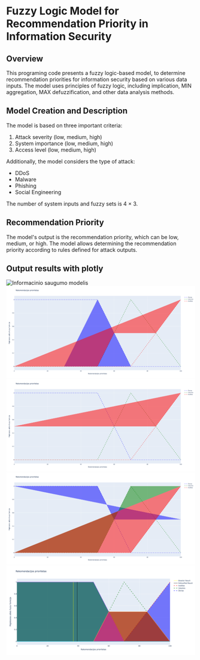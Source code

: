 # Fuzzy Logic Model for Recommendation Priority in Information Security

## Overview

This programing code presents a fuzzy logic-based model, to determine recommendation priorities for information security based on various data inputs. The model uses principles of fuzzy logic, including implication, MIN aggregation, MAX defuzzification, and other data analysis methods.

## Model Creation and Description

The model is based on three important criteria:

1. Attack severity (low, medium, high)
2. System importance (low, medium, high)
3. Access level (low, medium, high)

Additionally, the model considers the type of attack:

- DDoS
- Malware
- Phishing
- Social Engineering

The number of system inputs and fuzzy sets is 4 × 3.

## Recommendation Priority

The model's output is the recommendation priority, which can be low, medium, or high. The model allows determining the recommendation priority according to rules defined for attack outputs.

## Output results with plotly
![Informacinio saugumo modelis](https://github.com/airidas23/fuzzylogika/blob/master/newplot%20.png)
![Informacinio saugumo modelis](https://github.com/airidas23/fuzzylogika/blob/master/newplot%20(1).png)
![Informacinio saugumo modelis](https://github.com/airidas23/fuzzylogika/blob/master/newplot%20(2).png)
![Informacinio saugumo modelis](https://github.com/airidas23/fuzzylogika/blob/master/newplot%20(3).png)
![Informacinio saugumo modelis](https://github.com/airidas23/fuzzylogika/blob/master/newplot%20(4).png)
